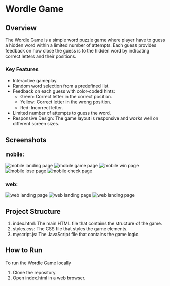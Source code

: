 # Wordle Game

## Overview

The Wordle Game is a simple word puzzle game where player have to guess a hidden word within a limited number of attempts. Each guess provides feedback on how close the guess is to the hidden word by indicating correct letters and their positions.

### Key Features
- Interactive gameplay.
- Random word selection from a predefined list.
- Feedback on each guess with color-coded hints:
  - Green: Correct letter in the correct position.
  - Yellow: Correct letter in the wrong position.
  - Red: Incorrect letter.
- Limited number of attempts to guess the word.
- Responsive Design: The game layout is responsive and works well on different screen sizes.

## Screenshots

### mobile:
![mobile landing page](screenshots/mobileLandingPage.png)
![mobile game page](screenshots/mobileGamePage.png)
![mobile win page](screenshots/mobileWinPage.png)
![mobile lose page](screenshots/mobileLosePage.png)
![mobile check page](screenshots/mobileCheckPage.png)

### web:
![web landing page](screenshots/webLandingPage.png)
![web landing page](screenshots/webGamePage.png)
![web landing page](screenshots/webWinPage.png)


## Project Structure
1. index.html: The main HTML file that contains the structure of the game.
2. styles.css: The CSS file that styles the game elements.
3. myscript.js: The JavaScript file that contains the game logic.

## How to Run
To run the Wordle Game locally
1. Clone the repository.
2. Open index.html in a web browser.
